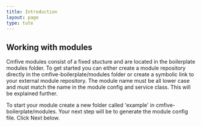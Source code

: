 ```yaml
---
title: Introduction
layout: page
type: tute
---
```


## Working with modules

Cmfive modules consist of a fixed stucture and are located in the boilerplate modules folder.
To get started you can either create a module repository directly in the cmfive-boilerplate/modules folder or create a symbolic link to your external module repository.
The module name must be all lower case and must match the name in the module config and service class. This will be explained further. 

To start your module create a new folder called 'example' in cmfive-boilerplate/modules.
Your next step will be to generate the module config file. Click Next below.

